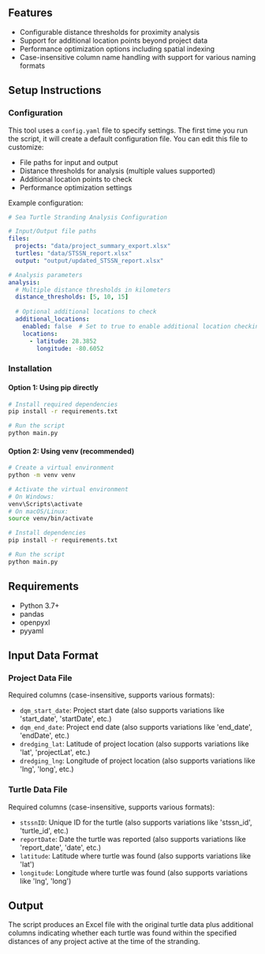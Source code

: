 ## Features

- Configurable distance thresholds for proximity analysis
- Support for additional location points beyond project data
- Performance optimization options including spatial indexing
- Case-insensitive column name handling with support for various naming formats

## Setup Instructions

### Configuration

This tool uses a `config.yaml` file to specify settings. The first time you run the script, it will create a default configuration file. You can edit this file to customize:

- File paths for input and output
- Distance thresholds for analysis (multiple values supported)
- Additional location points to check
- Performance optimization settings

Example configuration:

```yaml
# Sea Turtle Stranding Analysis Configuration

# Input/Output file paths
files:
  projects: "data/project_summary_export.xlsx"
  turtles: "data/STSSN_report.xlsx"
  output: "output/updated_STSSN_report.xlsx"

# Analysis parameters
analysis:
  # Multiple distance thresholds in kilometers
  distance_thresholds: [5, 10, 15]
  
  # Optional additional locations to check
  additional_locations:
    enabled: false  # Set to true to enable additional location checking
    locations:
      - latitude: 28.3852
        longitude: -80.6052
```

### Installation

#### Option 1: Using pip directly
```bash
# Install required dependencies
pip install -r requirements.txt

# Run the script
python main.py
```

#### Option 2: Using venv (recommended)
```bash
# Create a virtual environment
python -m venv venv

# Activate the virtual environment
# On Windows:
venv\Scripts\activate
# On macOS/Linux:
source venv/bin/activate

# Install dependencies
pip install -r requirements.txt

# Run the script
python main.py
```

## Requirements

- Python 3.7+
- pandas
- openpyxl
- pyyaml

## Input Data Format

### Project Data File
Required columns (case-insensitive, supports various formats):
- `dqm_start_date`: Project start date (also supports variations like 'start_date', 'startDate', etc.)
- `dqm_end_date`: Project end date (also supports variations like 'end_date', 'endDate', etc.)
- `dredging_lat`: Latitude of project location (also supports variations like 'lat', 'projectLat', etc.)
- `dredging_lng`: Longitude of project location (also supports variations like 'lng', 'long', etc.)

### Turtle Data File
Required columns (case-insensitive, supports various formats):
- `stssnID`: Unique ID for the turtle (also supports variations like 'stssn_id', 'turtle_id', etc.)
- `reportDate`: Date the turtle was reported (also supports variations like 'report_date', 'date', etc.)
- `latitude`: Latitude where turtle was found (also supports variations like 'lat')
- `longitude`: Longitude where turtle was found (also supports variations like 'lng', 'long')

## Output

The script produces an Excel file with the original turtle data plus additional columns indicating whether each turtle was found within the specified distances of any project active at the time of the stranding.